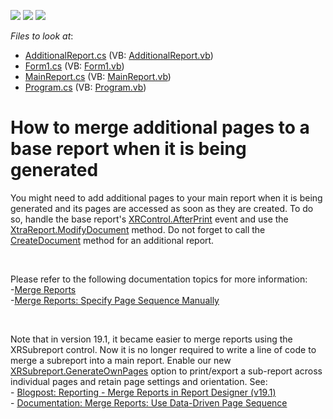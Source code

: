 <!-- default badges list -->
![](https://img.shields.io/endpoint?url=https://codecentral.devexpress.com/api/v1/VersionRange/128603978/18.2.10%2B)
[![](https://img.shields.io/badge/Open_in_DevExpress_Support_Center-FF7200?style=flat-square&logo=DevExpress&logoColor=white)](https://supportcenter.devexpress.com/ticket/details/E1036)
[![](https://img.shields.io/badge/📖_How_to_use_DevExpress_Examples-e9f6fc?style=flat-square)](https://docs.devexpress.com/GeneralInformation/403183)
<!-- default badges end -->
<!-- default file list -->
*Files to look at*:

* [AdditionalReport.cs](./CS/PageMerging/AdditionalReport.cs) (VB: [AdditionalReport.vb](./VB/PageMerging/AdditionalReport.vb))
* [Form1.cs](./CS/PageMerging/Form1.cs) (VB: [Form1.vb](./VB/PageMerging/Form1.vb))
* [MainReport.cs](./CS/PageMerging/MainReport.cs) (VB: [MainReport.vb](./VB/PageMerging/MainReport.vb))
* [Program.cs](./CS/PageMerging/Program.cs) (VB: [Program.vb](./VB/PageMerging/Program.vb))
<!-- default file list end -->
# How to merge additional pages to a base report when it is being generated

<p>You might need to add additional pages to your main report when it is being generated and its pages are accessed as soon as they are created. To do so, handle the base report's <a href="https://docs.devexpress.com/XtraReports/DevExpress.XtraReports.UI.XRControl.AfterPrint">XRControl.AfterPrint</a> event and use the <a href="https://docs.devexpress.com/XtraReports/DevExpress.XtraReports.UI.XtraReport.ModifyDocument(System.Action-DevExpress.XtraReports.IDocumentModifier-)">XtraReport.ModifyDocument</a> method. Do not forget to call the <a href="https://docs.devexpress.com/XtraReports/DevExpress.XtraReports.UI.XtraReport.CreateDocument(System.Boolean)">CreateDocument</a> method for an additional report. </p></br><p>Please refer to the following documentation topics for more information:</br>
-<a href="https://docs.devexpress.com/XtraReports/3320/detailed-guide-to-devexpress-reporting/merge-reports">Merge Reports</a></br>
-<a href="https://docs.devexpress.com/XtraReports/3321/Detailed-Guide-to-DevExpress-Reporting/Merge-Reports/Merge-Reports-Specify-Page-Sequence-Manually">Merge Reports: Specify Page Sequence Manually</a></p></br>

<p>Note that in version 19.1, it became easier to merge reports using the XRSubreport control. Now it is no longer required to write a line of code to merge a subreport into a main report. Enable our new <a href="https://docs.devexpress.com/XtraReports/DevExpress.XtraReports.UI.SubreportBase.GenerateOwnPages">XRSubreport.GenerateOwnPages</a> option to print/export a sub-report across individual pages and retain page settings and orientation. See:</br>
- <a href="https://community.devexpress.com/blogs/reporting/archive/2019/05/02/reporting-merge-reports-in-report-designer-v19-1.aspx">Blogpost: Reporting - Merge Reports in Report Designer (v19.1)</a></br>
- <a href="https://docs.devexpress.com/XtraReports/400691/detailed-guide-to-devexpress-reporting/merge-reports/merge-reports-use-data-driven-page-sequence">Documentation: Merge Reports: Use Data-Driven Page Sequence</a>
</p>


